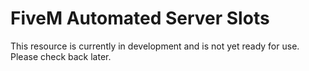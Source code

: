 # FiveM Automated Server Slots

This resource is currently in development and is not yet ready for use. Please check back later. 